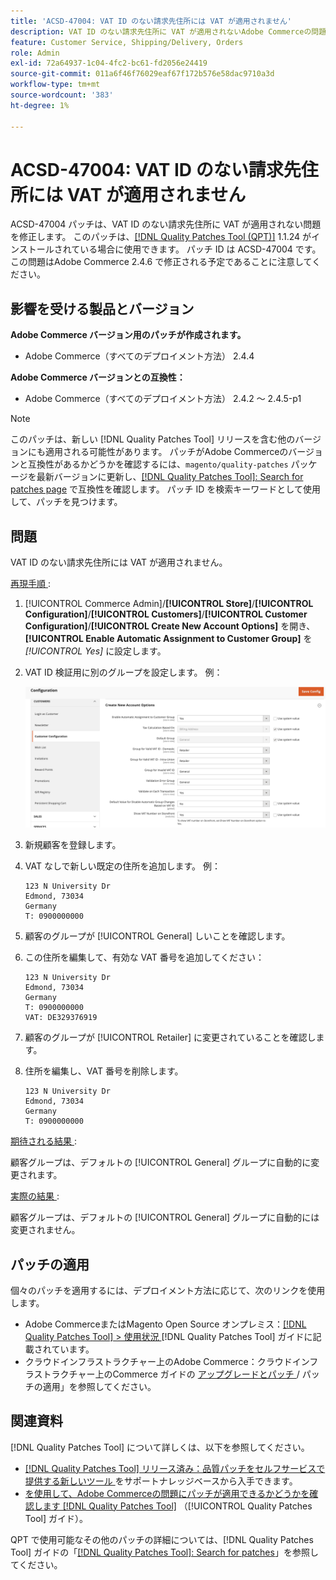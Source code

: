 ```yaml
---
title: 'ACSD-47004: VAT ID のない請求先住所には VAT が適用されません'
description: VAT ID のない請求先住所に VAT が適用されないAdobe Commerceの問題を修正するには、ACSD-47004 パッチを適用してください。
feature: Customer Service, Shipping/Delivery, Orders
role: Admin
exl-id: 72a64937-1c04-4fc2-bc61-fd2056e24419
source-git-commit: 011a6f46f76029eaf67f172b576e58dac9710a3d
workflow-type: tm+mt
source-wordcount: '383'
ht-degree: 1%

---
```


# ACSD-47004: VAT ID のない請求先住所には VAT が適用されません

ACSD-47004 パッチは、VAT ID のない請求先住所に VAT が適用されない問題を修正します。 このパッチは、[[!DNL Quality Patches Tool (QPT)]](https://experienceleague.adobe.com/en/docs/commerce-operations/tools/quality-patches-tool/quality-patches-tool-to-self-serve-quality-patches) 1.1.24 がインストールされている場合に使用できます。 パッチ ID は ACSD-47004 です。 この問題はAdobe Commerce 2.4.6 で修正される予定であることに注意してください。

## 影響を受ける製品とバージョン

**Adobe Commerce バージョン用のパッチが作成されます。**

* Adobe Commerce（すべてのデプロイメント方法） 2.4.4

**Adobe Commerce バージョンとの互換性：**

* Adobe Commerce（すべてのデプロイメント方法） 2.4.2 ～ 2.4.5-p1

>[!NOTE]
>
>このパッチは、新しい [!DNL Quality Patches Tool] リリースを含む他のバージョンにも適用される可能性があります。 パッチがAdobe Commerceのバージョンと互換性があるかどうかを確認するには、`magento/quality-patches` パッケージを最新バージョンに更新し、[[!DNL Quality Patches Tool]: Search for patches page](https://experienceleague.adobe.com/tools/commerce-quality-patches/index.html) で互換性を確認します。 パッチ ID を検索キーワードとして使用して、パッチを見つけます。

## 問題

VAT ID のない請求先住所には VAT が適用されません。

<u> 再現手順 </u>:

1. [!UICONTROL Commerce Admin]/**[!UICONTROL Store]**/**[!UICONTROL Configuration]**/**[!UICONTROL Customers]**/**[!UICONTROL Customer Configuration]**/**[!UICONTROL Create New Account Options]** を開き、**[!UICONTROL Enable Automatic Assignment to Customer Group]** を *[!UICONTROL Yes]* に設定します。
1. VAT ID 検証用に別のグループを設定します。 例：

   ![VAT-ID-validations](/help/assets/tools/vat-id-validations.png)

1. 新規顧客を登録します。
1. VAT なしで新しい既定の住所を追加します。 例：

   ```
   123 N University Dr
   Edmond, 73034
   Germany
   T: 0900000000
   ```

1. 顧客のグループが [!UICONTROL General] しいことを確認します。
1. この住所を編集して、有効な VAT 番号を追加してください：

   ```
   123 N University Dr
   Edmond, 73034
   Germany
   T: 0900000000
   VAT: DE329376919
   ```

1. 顧客のグループが [!UICONTROL Retailer] に変更されていることを確認します。
1. 住所を編集し、VAT 番号を削除します。

   ```
   123 N University Dr
   Edmond, 73034
   Germany
   T: 0900000000
   ```

<u> 期待される結果 </u>:

顧客グループは、デフォルトの [!UICONTROL General] グループに自動的に変更されます。

<u> 実際の結果 </u>:

顧客グループは、デフォルトの [!UICONTROL General] グループに自動的には変更されません。

## パッチの適用

個々のパッチを適用するには、デプロイメント方法に応じて、次のリンクを使用します。

* Adobe CommerceまたはMagento Open Source オンプレミス：[[!DNL Quality Patches Tool] > 使用状況 ](/help/tools/quality-patches-tool/usage.md)[!DNL Quality Patches Tool] ガイドに記載されています。
* クラウドインフラストラクチャー上のAdobe Commerce：クラウドインフラストラクチャー上のCommerce ガイドの [ アップグレードとパッチ ](https://experienceleague.adobe.com/docs/commerce-cloud-service/user-guide/develop/upgrade/apply-patches.html)/ パッチの適用」を参照してください。

## 関連資料

[!DNL Quality Patches Tool] について詳しくは、以下を参照してください。

* [[!DNL Quality Patches Tool]  リリース済み：品質パッチをセルフサービスで提供する新しいツール ](https://experienceleague.adobe.com/en/docs/commerce-operations/tools/quality-patches-tool/quality-patches-tool-to-self-serve-quality-patches) をサポートナレッジベースから入手できます。
* [ を使用して、Adobe Commerceの問題にパッチが適用できるかどうかを確認します  [!DNL Quality Patches Tool]](/help/tools/quality-patches-tool/patches-available-in-qpt/check-patch-for-magento-issue-with-magento-quality-patches.md) （[!UICONTROL Quality Patches Tool] ガイド）。


QPT で使用可能なその他のパッチの詳細については、[!DNL Quality Patches Tool] ガイドの「[[!DNL Quality Patches Tool]: Search for patches](https://experienceleague.adobe.com/tools/commerce-quality-patches/index.html)」を参照してください。
